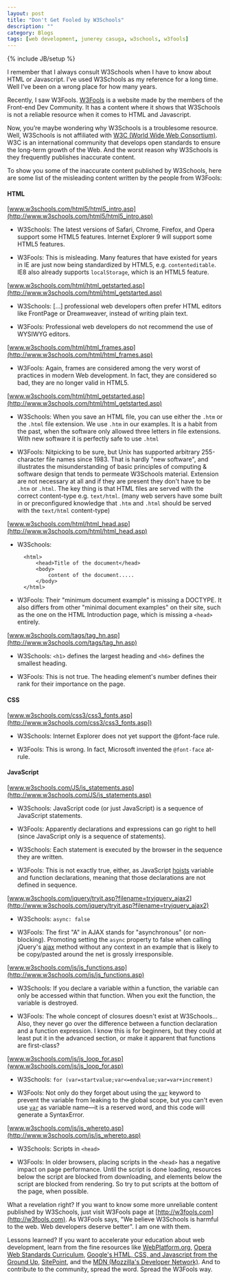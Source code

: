 ```yaml
---
layout: post
title: "Don't Get Fooled by W3Schools"
description: ""
category: Blogs
tags: [web development, junerey casuga, w3schools, w3fools]
---
```

{% include JB/setup %}

I remember that I always consult W3Schools when I have to know about HTML or Javascript. I’ve used W3Schools as my reference for a long time. Well I’ve been on a wrong place for how many years.

Recently, I saw W3Fools. [W3Fools](http://w3fools.com) is a website made by the members of the Front-end Dev Community. It has a content where it shows that W3Schools is not a reliable resource when it comes to HTML and Javascript.

Now, you’re maybe wondering why W3Schools is a troublesome resource. Well, W3Schools is not affiliated with [W3C (World Wide Web Consortium)](http://www.w3.org/). W3C is an international community that develops open standards to ensure the long-term growth of the Web. And the worst reason why W3Schools is they frequently publishes inaccurate content.

To show you some of the inaccurate content published by W3Schools, here are some list of the misleading content written by the people from W3Fools:


#### HTML

[www.w3schools.com/html5/html5_intro.asp](http://www.w3schools.com/html5/html5_intro.asp)

* W3Schools: The latest versions of Safari, Chrome, Firefox, and Opera support some HTML5 features. Internet Explorer 9 will support some HTML5 features.

* W3Fools: This is misleading. Many features that have existed for years in IE are just now being standardized by HTML5, e.g. `contenteditable`. IE8 also already supports `localStorage`, which is an HTML5 feature.

[www.w3schools.com/html/html_getstarted.asp](http://www.w3schools.com/html/html_getstarted.asp)

* W3Schools: [...] professional web developers often prefer HTML editors like FrontPage or Dreamweaver, instead of writing plain text.

* W3Fools: Professional web developers do not recommend the use of WYSIWYG editors.

[www.w3schools.com/html/html_frames.asp](http://www.w3schools.com/html/html_frames.asp)

* W3Fools: Again, frames are considered among the very worst of practices in modern Web development. In fact, they are considered so bad, they are no longer valid in HTML5.

[www.w3schools.com/html/html_getstarted.asp](http://www.w3schools.com/html/html_getstarted.asp)

* W3Schools: When you save an HTML file, you can use either the `.htm` or the `.html` file extension. We use `.htm` in our examples. It is a habit from the past, when the software only allowed three letters in file extensions. With new software it is perfectly safe to use `.html`

* W3Fools: Nitpicking to be sure, but Unix has supported arbitrary 255-character file names since 1983. That is hardly "new software", and illustrates the misunderstanding of basic principles of computing & software design that tends to permeate W3Schools material.
Extension are not necessary at all and if they are present they don't have to be `.htm` or `.html`. The key thing is that HTML files are served with the correct content-type e.g. `text/html`. (many web servers have some built in or preconfigured knowledge that `.htm` and `.html` should be served with the `text/html` content-type)

[www.w3schools.com/html/html_head.asp](http://www.w3schools.com/html/html_head.asp)

* W3Schools:

		<html>
			<head>Title of the document</head>
			<body>
				content of the document.....
			</body>
		</html>

* W3Fools: Their "minimum document example" is missing a DOCTYPE. It also differs from other "minimal document examples" on their site, such as the one on the HTML Introduction page, which is missing a `<head>` entirely.

[www.w3schools.com/tags/tag_hn.asp](http://www.w3schools.com/tags/tag_hn.asp)

* W3Schools: `<h1>` defines the largest heading and `<h6>` defines the smallest heading.

* W3Fools: This is not true. The heading element's number defines their rank for their importance on the page.


#### CSS

[www.w3schools.com/css3/css3_fonts.asp](http://www.w3schools.com/css3/css3_fonts.asp])

* W3Schools: Internet Explorer does not yet support the @font-face rule.

* W3Fools: This is wrong. In fact, Microsoft invented the `@font-face` at-rule.


#### JavaScript

[www.w3schools.com/JS/js_statements.asp](http://www.w3schools.com/JS/js_statements.asp)

* W3Schools: JavaScript code (or just JavaScript) is a sequence of JavaScript statements.

* W3Fools: Apparently declarations and expressions can go right to hell (since JavaScript only is a sequence of statements).


* W3Schools: Each statement is executed by the browser in the sequence they are written.

* W3Fools: This is not exactly true, either, as JavaScript [hoists](https://developer.mozilla.org/en-US/docs/JavaScript/Reference/Scope_Cheatsheet#Hoisting) variable and function declarations, meaning that those declarations are not defined in sequence.

[www.w3schools.com/jquery/tryit.asp?filename=tryjquery_ajax2](http://www.w3schools.com/jquery/tryit.asp?filename=tryjquery_ajax2)

* W3Schools: `async: false`

* W3Fools: The first "A" in AJAX stands for "asynchronous" (or non-blocking). Promoting setting the `async` property to false when calling jQuery's [ajax](http://api.jquery.com/jQuery.ajax/) method without any context in an example that is likely to be copy/pasted around the net is grossly irresponsible.

[www.w3schools.com/js/js_functions.asp](http://www.w3schools.com/js/js_functions.asp)

* W3Schools: If you declare a variable within a function, the variable can only be accessed within that function. When you exit the function, the variable is destroyed.

* W3Fools: The whole concept of closures doesn't exist at W3Schools... Also, they never go over the difference between a function declaration and a function expression. I know this is for beginners, but they could at least put it in the advanced section, or make it apparent that functions are first-class?

[www.w3schools.com/js/js_loop_for.asp](www.w3schools.com/js/js_loop_for.asp)

* W3Schools: `for (var=startvalue;var<=endvalue;var=var+increment)`

* W3Fools: Not only do they forget about using the [`var`](https://developer.mozilla.org/en-US/docs/JavaScript/Reference/Statements/var) keyword to prevent the variable from leaking to the global scope, but you can't even use [`var`](https://developer.mozilla.org/en-US/docs/JavaScript/Reference/Statements/var) as variable name—it is a reserved word, and this code will generate a SyntaxError.

[www.w3schools.com/js/js_whereto.asp](http://www.w3schools.com/js/js_whereto.asp)

* W3Schools: Scripts in `<head>`

* W3Fools: In older browsers, placing scripts in the `<head>` has a negative impact on page performance. Until the script is done loading, resources below the script are blocked from downloading, and elements below the script are blocked from rendering. So try to put scripts at the bottom of the page, when possible.


What a revelation right? If you want to know some more unreliable content published by W3Schools, just visit W3Fools page at [http://w3fools.com](http://w3fools.com). As W3Fools says, "We believe W3Schools is harmful to the web. Web developers deserve better". I am one with them.

Lessons learned? If you want to accelerate your education about web development, learn from the fine resources like [WebPlatform.org](http://webplatform.org/), [Opera Web Standards Curriculum](http://dev.opera.com/articles/view/1-introduction-to-the-web-standards-cur/#toc), [Google's HTML, CSS, and Javascript from the Ground Up](http://code.google.com/edu/submissions/html-css-javascript/), [SitePoint](http://reference.sitepoint.com/), and the [MDN (Mozzilla's Developer Network)](https://developer.mozilla.org/en-US/docs). And to contribute to the community, spread the word. Spread the W3Fools way.
